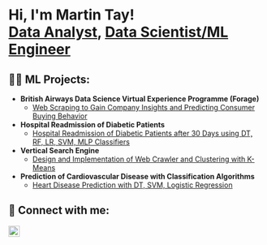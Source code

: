 <h1>Hi, I'm Martin Tay! <br/><a href="https://github.com/joshmadakor1">Data Analyst</a>, <a href="https://www.linkedin.com/in/joshmadakor/">Data Scientist/ML Engineer</a></h1>

<h2>👨‍💻 ML Projects:</h2>

- <b>British Airways Data Science Virtual Experience Programme (Forage)</b>
  - [Web Scraping to Gain Company Insights and Predicting Consumer Buying Behavior](https://github.com/joshmadakor1/Algorithms-Practice)
- <b>Hospital Readmission of Diabetic Patients</b>
  - [Hospital Readmission of Diabetic Patients after 30 Days using DT, RF, LR, SVM, MLP Classifiers](https://github.com/joshmadakor1/4chan-Image-Analysis-Middleware-C964)
- <b>Vertical Search Engine</b>
  - [Design and Implementation of Web Crawler and Clustering with K-Means](https://github.com/joshmadakor1/Sentinel-Lab)
- <b>Prediction of Cardiovascular Disease with Classification Algorithms</b>
  - [Heart Disease Prediction with DT, SVM, Logistic Regression](https://github.com/joshmadakor1/EncrypterPOC)


<h2> 🤳 Connect with me:</h2>


[<img align="left" alt="JoshMadakor | LinkedIn" width="22px" src="https://cdn.jsdelivr.net/npm/simple-icons@v3/icons/linkedin.svg" />][linkedin]


[linkedin]: https://linkedin.com/in/joshmadakor

<!--
**joshmadakor1/joshmadakor1** is a ✨ _special_ ✨ repository because its `README.md` (this file) appears on your GitHub profile.

Here are some ideas to get you started:

- 🔭 I’m currently working on ...
- 🌱 I’m currently learning AWS Cloud Computing
- 👯 I’m looking to collaborate on ...
- 🤔 I’m looking for help with ...
- 💬 Ask me about ...
- 📫 How to reach me: ...
- 😄 Pronouns: ...
- ⚡ Fun fact: ...
-->
